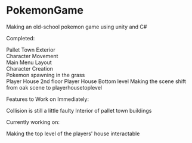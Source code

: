 # PokemonGame
Making an old-school pokemon game using unity and C#


Completed:                                          

Pallet Town Exterior                                 
Character Movement                                   
Main Menu Layout                                      
Character Creation                                    
Pokemon spawning in the grass   
Player House 2nd floor
Player House Bottom level
Making the scene shift from oak scene to playerhousetoplevel

 Features to Work on Immediately:
 
 Collision is still a little faulty
 Interior of pallet town buildings

Currently working on:

Making the top level of the players' house interactable
